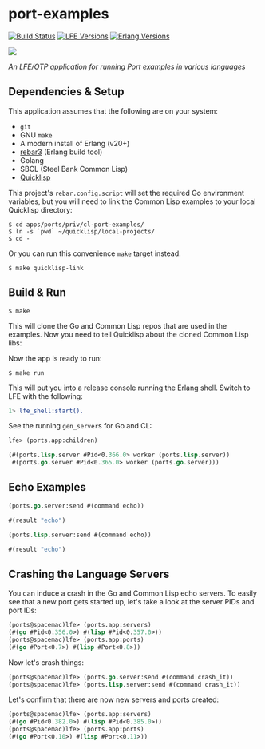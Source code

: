 # port-examples

[![Build Status][gh-actions-badge]][gh-actions] [![LFE Versions][lfe badge]][lfe] [![Erlang Versions][erlang badge]][versions]

[![][logo]][logo-large]

*An LFE/OTP application for running Port examples in various languages*

## Dependencies & Setup

This application assumes that the following are on your system:

* `git`
* GNU `make`
* A modern install of Erlang (v20+)
* [rebar3](https://www.rebar3.org/) (Erlang build tool)
* Golang
* SBCL (Steel Bank Common Lisp)
* [Quicklisp]()

This project's `rebar.config.script` will set the required Go environment
variables, but you will need to link the Common Lisp examples to your local
Quicklisp directory:

```shell
$ cd apps/ports/priv/cl-port-examples/
$ ln -s `pwd` ~/quicklisp/local-projects/
$ cd -
```

Or you can run this convenience `make` target instead:

```shell
$ make quicklisp-link
```

## Build & Run

```shell
$ make
```

This will clone the Go and Common Lisp repos that are used in the examples.
Now you need to tell Quicklisp about the cloned Common Lisp libs:



Now the app is ready to run:

```shell
$ make run
```

This will put you into a release console running the Erlang shell. Switch to LFE with the following:

```erlang
1> lfe_shell:start().
```

See the running `gen_server`s for Go and CL:

```lisp
lfe> (ports.app:children)
```
```lisp
(#(ports.lisp.server #Pid<0.366.0> worker (ports.lisp.server))
 #(ports.go.server #Pid<0.365.0> worker (ports.go.server)))
```

## Echo Examples

```lisp
(ports.go.server:send #(command echo))
```
```lisp
#(result "echo")
```

```lisp
(ports.lisp.server:send #(command echo))
```
```lisp
#(result "echo")
```

## Crashing the Language Servers

You can induce a crash in the Go and Common Lisp echo servers. To easily see that a new port gets started up, let's take a look at the server PIDs and port IDs:

```lisp
(ports@spacemac)lfe> (ports.app:servers)
(#(go #Pid<0.356.0>) #(lisp #Pid<0.357.0>))
(ports@spacemac)lfe> (ports.app:ports)
(#(go #Port<0.7>) #(lisp #Port<0.8>))
```

Now let's crash things:

```lisp
(ports@spacemac)lfe> (ports.go.server:send #(command crash_it))
(ports@spacemac)lfe> (ports.lisp.server:send #(command crash_it))
```

Let's confirm that there are now new servers and ports created:

```lisp
(ports@spacemac)lfe> (ports.app:servers)
(#(go #Pid<0.382.0>) #(lisp #Pid<0.385.0>))
(ports@spacemac)lfe> (ports.app:ports)  
(#(go #Port<0.10>) #(lisp #Port<0.11>))
```

<!-- Named page links below: /-->

[logo]: priv/images/project-logo.png
[logo-large]: priv/images/project-logo-large.png
[github]: https://github.com/lfex/port-examples
[gitlab]: https://gitlab.com/lfex/port-examples
[gh-actions-badge]: https://github.com/lfex/port-examples/workflows/ci%2Fcd/badge.svg
[gh-actions]: https://github.com/lfex/port-examples/actions
[lfe]: https://github.com/rvirding/lfe
[lfe badge]: https://img.shields.io/badge/lfe-1.3.0-blue.svg
[erlang badge]: https://img.shields.io/badge/erlang-19%20to%2023-blue.svg
[versions]: https://github.com/lfex/port-examples/blob/master/.github/workflows/cicd.yml

